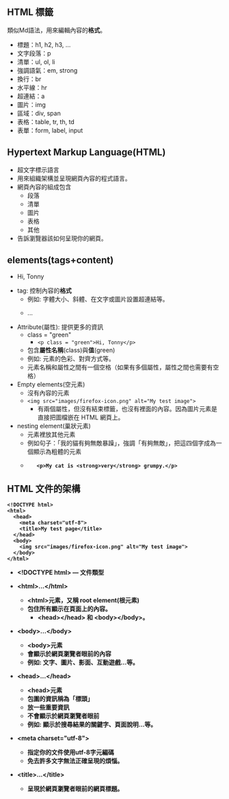 
## HTML 標籤
類似Md語法，用來編輯內容的**格式**。
- 標題：h1, h2, h3, ... 
- 文字段落：p
- 清單：ul, ol, li
- 強調語氣：em, strong
- 換行：br
- 水平線：hr
- 超連結：a
- 圖片：img
- 區域：div, span
- 表格：table, tr, th, td
- 表單：form, label, input

## Hypertext Markup Language(HTML)
- 超文字標示語言
- 用來組織架構並呈現網頁內容的程式語言。
 - 網頁內容的組成包含
    - 段落
    - 清單
    - 圖片
    - 表格
    - 其他
- 告訴瀏覽器該如何呈現你的網頁。

## elements(tags+content)
- <p>Hi, Tonny</p>
- tag: 控制內容的**格式**
  - 例如: 字體大小、斜體、在文字或圖片設置超連結等。
  - <p>...</p>
- Attribute(屬性): 提供更多的資訊
  - class = "green"  
    - ```<p class = "green">Hi, Tonny</p>``` 
  - 包含**屬性名稱**(class)與**值**(green)
  - 例如: 元素的色彩、對齊方式等。
  - 元素名稱和屬性之間有一個空格（如果有多個屬性，屬性之間也需要有空格）
- Empty elements(空元素)
  - 沒有內容的元素
  - ```<img src="images/firefox-icon.png" alt="My test image">```
    - 有兩個屬性，但沒有結束標籤，也沒有裡面的內容。因為圖片元素是直接把圖檔嵌在 HTML 網頁上。 
- nesting element(巢狀元素)
  - 元素裡放其他元素
  - 例如句子：「我的貓有夠無敵暴躁」，強調「有夠無敵」，把這四個字成為一個顯示為粗體的元素 <strong>
  - ```<p>..........<stong>.....</strong>........</p>
       <p>My cat is <strong>very</strong> grumpy.</p>
    ```
  
## HTML 文件的架構
```
<!DOCTYPE html>
<html>
  <head>
    <meta charset="utf-8">
    <title>My test page</title>
  </head>
  <body>
    <img src="images/firefox-icon.png" alt="My test image">
  </body>
</html>
```

- \<!DOCTYPE html> — 文件類型
  
- \<html>...\</html>
  - \<html>元素，又稱 root element(根元素)
  - 包住所有顯示在頁面上的內容。
    - \<head>\</head> 和 \<body>\</body>。 

- \<body>...\</body> 
  - \<body>元素
  - 會顯示於網頁瀏覽者眼前的內容
  - 例如: 文字、圖片、影面、互動遊戲...等。
  
- \<head>...\</head>
  - \<head>元素
  - 包圍的資訊稱為「標頭」
  - 放一些重要資訊
  - 不會顯示於網頁瀏覽者眼前
  - 例如: 顯示於搜尋結果的關鍵字、頁面說明...等。
  
- \<meta charset="utf-8">
  - 指定你的文件使用utf-8字元編碼
  -  免去許多文字無法正確呈現的煩惱。
  
- \<title>...\</title> 
  - 呈現於網頁瀏覽者眼前的**網頁標題**。
